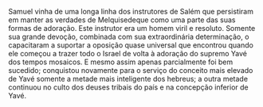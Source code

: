 ﻿Samuel vinha de uma longa linha dos instrutores de Salém que persistiram em manter as verdades de Melquisedeque como uma parte das suas formas de adoração. Este instrutor era um homem viril e resoluto. Somente sua grande devoção, combinada com sua extraordinária determinação, o capacitaram a suportar a oposição quase universal que encontrou quando ele começou a trazer todo o Israel de volta à adoração do supremo Yavé dos tempos mosaicos. E mesmo assim apenas parcialmente foi bem sucedido; conquistou novamente para o serviço do conceito mais elevado de Yavé somente a metade mais inteligente dos hebreus; a outra metade continuou no culto dos deuses tribais do país e na concepção inferior de Yavé.